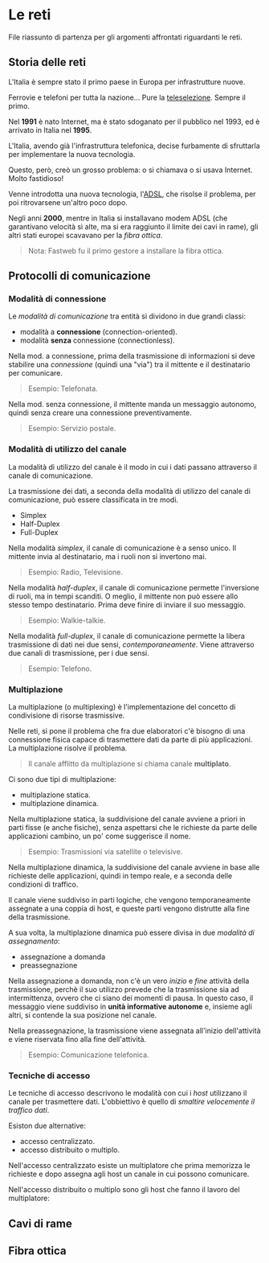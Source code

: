 # Le reti

File riassunto di partenza per gli argomenti affrontati riguardanti le reti.

## Storia delle reti

L'Italia è sempre stato il primo paese in Europa per infrastrutture nuove.

Ferrovie e telefoni per tutta la nazione... Pure la [teleselezione](https://it.wikipedia.org/wiki/Teleselezione). Sempre il primo.

Nel **1991** è nato Internet, ma è stato sdoganato per il pubblico nel 1993, ed è arrivato in Italia nel **1995**.

L'Italia, avendo già l'infrastruttura telefonica, decise furbamente di sfruttarla per implementare la nuova tecnologia.

Questo, però, creò un grosso problema: o si chiamava o si usava Internet. Molto fastidioso!

Venne introdotta una nuova tecnologia, l'[ADSL](https://it.wikipedia.org/wiki/ADSL), che risolse il problema, per poi ritrovarsene un'altro poco dopo.

Negli anni **2000**, mentre in Italia si installavano modem ADSL (che garantivano velocità sì alte, ma si era raggiunto il limite dei cavi in rame), gli altri stati europei scavavano per la *fibra ottica*.

> Nota: Fastweb fu il primo gestore a installare la fibra ottica.

## Protocolli di comunicazione

### Modalità di connessione

Le *modalità di comunicazione* tra entità si dividono in due grandi classi:
+ modalità a **connessione** (connection-oriented).
+ modalità **senza** connessione (connectionless).

Nella mod. a connessione, prima della trasmissione di informazioni si deve stabilire una *connessione* (quindi una "via") tra il mittente e il destinatario per comunicare.

> Esempio: Telefonata.

Nella mod. senza connessione, il mittente manda un messaggio autonomo, quindi senza creare una connessione preventivamente.

> Esempio: Servizio postale.

### Modalità di utilizzo del canale

La modalità di utilizzo del canale è il modo in cui i dati passano attraverso il canale di comunicazione.

La trasmissione dei dati, a seconda della modalità di utilizzo del canale di comunicazione, può essere classificata in tre modi.
+ Simplex
+ Half-Duplex
+ Full-Duplex

Nella modalità *simplex*, il canale di comunicazione è a senso unico. Il mittente invia al destinatario, ma i ruoli non si invertono mai.

> Esempio: Radio, Televisione.

Nella modalità *half-duplex*, il canale di comunicazione permette l'inversione di ruoli, ma in tempi scanditi. O meglio, il mittente non può essere allo stesso tempo destinatario. Prima deve finire di inviare il suo messaggio.

> Esempio: Walkie-talkie.

Nella modalità *full-duplex*, il canale di comunicazione permette la libera trasmissione di dati nei due sensi, *contemporaneamente*. Viene attraverso due canali di trasmissione, per i due sensi.

> Esempio: Telefono.

### Multiplazione

La multiplazione (o multiplexing) è l'implementazione del concetto di condivisione di risorse trasmissive.

Nelle reti, si pone il problema che fra due elaboratori c'è bisogno di una connessione fisica capace di trasmettere dati da parte di più applicazioni. La multiplazione risolve il problema.

> Il canale afflitto da multiplazione si chiama canale **multiplato**.

Ci sono due tipi di multiplazione:
+ multiplazione statica.
+ multiplazione dinamica.

Nella multiplazione statica, la suddivisione del canale avviene a priori in parti fisse (e anche fisiche), senza aspettarsi che le richieste da parte delle applicazioni cambino, un po' come suggerisce il nome.

> Esempio: Trasmissioni via satellite o televisive.

Nella multiplazione dinamica, la suddivisione del canale avviene in base alle richieste delle applicazioni, quindi in tempo reale, e a seconda delle condizioni di traffico.

Il canale viene suddiviso in parti logiche, che vengono temporaneamente assegnate a una coppia di host, e queste parti vengono distrutte alla fine della trasmissione.

A sua volta, la multiplazione dinamica può essere divisa in due *modalità di assegnamento*:
+ assegnazione a domanda
+ preassegnazione

Nella assegnazione a domanda, non c'è un vero *inizio* e *fine* attività della trasmissione, perchè il suo utilizzo prevede che la trasmissione sia ad intermittenza, ovvero che ci siano dei momenti di pausa. In questo caso, il messaggio viene suddiviso in **unità informative autonome** e, insieme agli altri, si contende la sua posizione nel canale. 

Nella preassegnazione, la trasmissione viene assegnata all'inizio dell'attività e viene riservata fino alla fine dell'attività.

> Esempio: Comunicazione telefonica.

### Tecniche di accesso

Le tecniche di accesso descrivono le modalità con cui i *host* utilizzano il canale per trasmettere dati. L'obbiettivo è quello di *smaltire velocemente il traffico dati*.

Esiston due alternative:
+ accesso centralizzato.
+ accesso distribuito o multiplo.

Nell'accesso centralizzato esiste un multiplatore che prima memorizza le richieste e dopo assegna agli host un canale in cui possono comunicare.

Nell'accesso distribuito o multiplo sono gli host che fanno il lavoro del multiplatore:  

## Cavi di rame

## Fibra ottica
